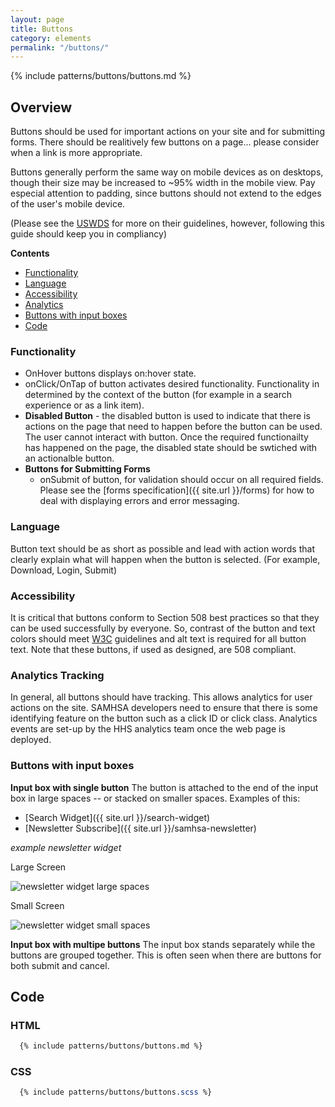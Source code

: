 ```yaml
---
layout: page
title: Buttons
category: elements
permalink: "/buttons/"
---
```



{% include patterns/buttons/buttons.md %}


## Overview
Buttons should be used for important actions on your site and for submitting forms. There should be realitively few buttons on a page... please consider when a link is more appropriate.

Buttons generally perform the same way on mobile devices as on desktops, though their size may be increased to ~95% width in the mobile view. Pay especial attention to padding, since buttons should not extend to the edges of the user's mobile device.

(Please see the [USWDS](https://designsystem.digital.gov/components/button/) for more on their guidelines, however, following this guide should keep you in compliancy)

**Contents**
- [Functionality](#functionality)
- [Language](#language)
- [Accessibility](#access)
- [Analytics](#analytics)
- [Buttons with input boxes](#inputs)
- [Code](#code)

<a name="functionality"></a>
### Functionality
- OnHover buttons displays on:hover state.
- onClick/OnTap of button activates desired functionality. Functionality in determined by the context of the button (for example in a search experience or as a link item).
- **Disabled Button** - the disabled button is used to indicate that there is actions on the page that need to happen before the button can be used. The user cannot interact with button. Once the required functionailty has happened on the page, the disabled state should be swtiched with an actionalble button.
- **Buttons for Submitting Forms**
  - onSubmit of button, for validation should occur on all required fields. Please see the [forms specification]({{ site.url }}/forms) for how to deal with displaying errors and error messaging.

<a name="language"></a>
### Language
Button text should be as short as possible and lead with action words that clearly explain what will happen when the button is selected. (For example, Download, Login, Submit)

<a name="access"></a>
### Accessibility
It is critical that buttons conform to Section 508 best practices so that they can be used successfully by everyone. So, contrast of the button and text colors should meet [W3C](http://www.w3.org/TR/UNDERSTANDING-WCAG20/visual-audio-contrast-contrast.html) guidelines and alt text is required for all button text. Note that these buttons, if used as designed, are 508 compliant.

<a name="analytics"></a>
### Analytics Tracking
In general, all buttons should have tracking. This allows analytics for user actions on the site. SAMHSA developers need to ensure that there is some identifying feature on the button such as a click ID or click class. Analytics events are set-up by the HHS analytics team once the web page is deployed.

<a name="inputs"></a>
### Buttons with input boxes
**Input box with single button**
The button is attached to the end of the input box in large spaces -- or stacked on smaller spaces. Examples of this:
- [Search Widget]({{ site.url }}/search-widget)
- [Newsletter Subscribe]({{ site.url }}/samhsa-newsletter)

*example newsletter widget*

Large Screen

![newsletter widget large spaces](../assets/img/buttons/lg-input-button.png)

Small Screen

![newsletter widget small spaces](../assets/img/buttons/sm-input-button.png)

**Input box with multipe buttons**
The input box stands separately while the buttons are grouped together. This is often seen when there are buttons for both submit and cancel.

<a name="code"></a>
## Code
### HTML
```html
  {% include patterns/buttons/buttons.md %}
```
### CSS
```scss
  {% include patterns/buttons/buttons.scss %}
```
